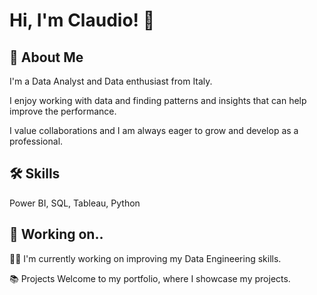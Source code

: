 
# Hi, I'm Claudio! 👋


## 🚀 About Me
I'm a Data Analyst and Data enthusiast from Italy. 

I enjoy working with data and finding patterns and insights that can help improve the performance. 

I value collaborations and I am always eager to grow and develop as a professional.

## 🛠 Skills
Power BI, SQL, Tableau, Python


## 🧰 Working on..
👩‍💻 I'm currently working on improving my Data Engineering skills. 


📚 Projects
Welcome to my portfolio, where I showcase my projects.
